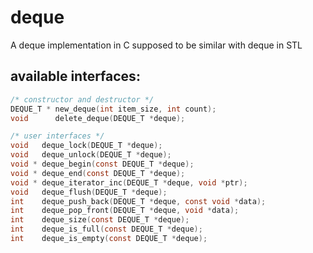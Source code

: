 # deque
A deque implementation in C supposed to be similar with deque in STL

## available interfaces:

```C
/* constructor and destructor */
DEQUE_T * new_deque(int item_size, int count);
void      delete_deque(DEQUE_T *deque);

/* user interfaces */
void   deque_lock(DEQUE_T *deque);
void   deque_unlock(DEQUE_T *deque);
void * deque_begin(const DEQUE_T *deque);
void * deque_end(const DEQUE_T *deque);
void * deque_iterator_inc(DEQUE_T *deque, void *ptr);
void   deque_flush(DEQUE_T *deque);
int    deque_push_back(DEQUE_T *deque, const void *data);
int    deque_pop_front(DEQUE_T *deque, void *data);
int    deque_size(const DEQUE_T *deque);
int    deque_is_full(const DEQUE_T *deque);
int    deque_is_empty(const DEQUE_T *deque);
```